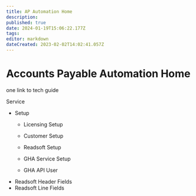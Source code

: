 ```yaml
---
title: AP Automation Home
description: 
published: true
date: 2024-01-19T15:06:22.177Z
tags: 
editor: markdown
dateCreated: 2023-02-02T14:02:41.057Z
---
```


# Accounts Payable Automation Home

one link to tech guide



Service
  - Setup
    - Licensing Setup
    - Customer Setup
    - Readsoft Setup
    - GHA Service Setup
    
	- GHA API User
  - Readsoft Header Fields
  - Readsoft Line Fields



